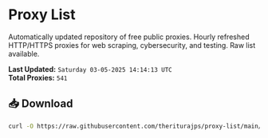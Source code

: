 # Proxy List

Automatically updated repository of free public proxies. Hourly refreshed HTTP/HTTPS proxies for web scraping, cybersecurity, and testing. Raw list available.

**Last Updated:** `Saturday 03-05-2025 14:14:13 UTC`  
**Total Proxies:** `541`

## 📥 Download
```bash
curl -O https://raw.githubusercontent.com/theriturajps/proxy-list/main/proxies.txt
